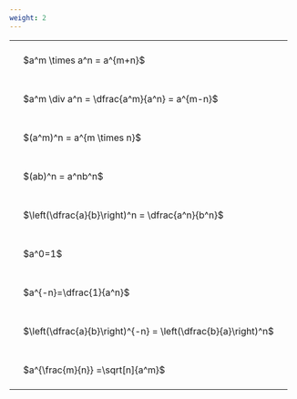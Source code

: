 ```yaml
---
weight: 2
---
```


<style type="text/css">
#T_6fe4c th.col_heading {
  text-align: left;
  font-size: 1em;
}
#T_6fe4c td {
  text-align: left;
  font-size: 1em;
  padding: 1.5em;
}
</style>
<table id="T_6fe4c">
  <thead>
  </thead>
  <tbody>
    <tr>
      <td id="T_6fe4c_row0_col0" class="data row0 col0" >$a^m \times a^n = a^{m+n}$</td>
    </tr>
    <tr>
      <td id="T_6fe4c_row1_col0" class="data row1 col0" >$a^m \div a^n = \dfrac{a^m}{a^n} = a^{m-n}$</td>
    </tr>
    <tr>
      <td id="T_6fe4c_row2_col0" class="data row2 col0" >$(a^m)^n = a^{m \times n}$</td>
    </tr>
    <tr>
      <td id="T_6fe4c_row3_col0" class="data row3 col0" >$(ab)^n = a^nb^n$</td>
    </tr>
    <tr>
      <td id="T_6fe4c_row4_col0" class="data row4 col0" >$\left(\dfrac{a}{b}\right)^n = \dfrac{a^n}{b^n}$</td>
    </tr>
    <tr>
      <td id="T_6fe4c_row5_col0" class="data row5 col0" >$a^0=1$</td>
    </tr>
    <tr>
      <td id="T_6fe4c_row6_col0" class="data row6 col0" >$a^{-n}=\dfrac{1}{a^n}$</td>
    </tr>
    <tr>
      <td id="T_6fe4c_row7_col0" class="data row7 col0" >$\left(\dfrac{a}{b}\right)^{-n} = \left(\dfrac{b}{a}\right)^n$</td>
    </tr>
    <tr>
      <td id="T_6fe4c_row8_col0" class="data row8 col0" >$a^{\frac{m}{n}} =\sqrt[n]{a^m}$</td>
    </tr>
  </tbody>
</table>
